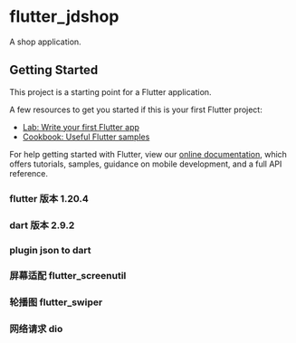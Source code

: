 # flutter_jdshop

A shop application.

## Getting Started

This project is a starting point for a Flutter application.

A few resources to get you started if this is your first Flutter project:

- [Lab: Write your first Flutter app](https://flutter.dev/docs/get-started/codelab)
- [Cookbook: Useful Flutter samples](https://flutter.dev/docs/cookbook)

For help getting started with Flutter, view our
[online documentation](https://flutter.dev/docs), which offers tutorials,
samples, guidance on mobile development, and a full API reference.


### flutter 版本 1.20.4 
### dart 版本 2.9.2
### plugin json to dart

### 屏幕适配 flutter_screenutil
### 轮播图 flutter_swiper
### 网络请求 dio
